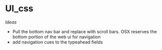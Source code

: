 UI_css
======

*Ideas*

* Pull the bottom nav bar and replace with scroll bars. OSX reserves the bottom portion of the web ui for navigation
* add navigation cues to the typeahead fields
